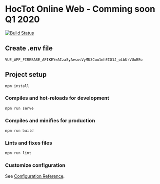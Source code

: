 # HocTot Online Web - Comming soon Q1 2020

[![Build Status](https://travis-ci.com/hoctot/hoctot-web-admin.svg?branch=master)](https://travis-ci.com/hoctot/hoctot-web-admin)

## Create .env file
```
VUE_APP_FIREBASE_APIKEY=AIzaSyAeswcVyMU3Cuu1nhEIG1J_oLbUrVUuBEo
```


## Project setup
```
npm install
```

### Compiles and hot-reloads for development
```
npm run serve
```

### Compiles and minifies for production
```
npm run build
```

### Lints and fixes files
```
npm run lint
```

### Customize configuration
See [Configuration Reference](https://cli.vuejs.org/config/).
